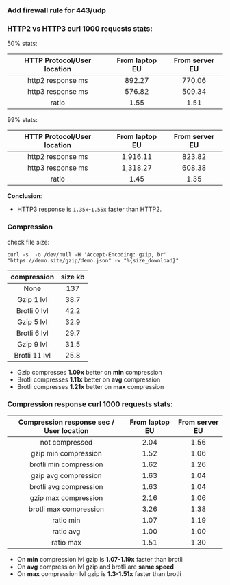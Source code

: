 ### **Add firewall rule for 443/udp**

### HTTP2 vs HTTP3 curl 1000 requests stats:

50% stats:

**HTTP Protocol/User location**|**From laptop EU**|**From server EU**
:-----:|:-----:|:-----:
http2 response ms|892.27|770.06
http3 response ms|576.82|509.34
ratio|1.55|1.51

99% stats:

**HTTP Protocol/User location**|**From laptop EU**|**From server EU**
:-----:|:-----:|:-----:
http2 response ms|1,916.11|823.82
http3 response ms|1,318.27|608.38
ratio|1.45|1.35

**Conclusion**: 
- HTTP3 response is `1.35x`-`1.55x` faster than HTTP2.

### Compression

check file size:

`curl -s  -o /dev/null -H 'Accept-Encoding: gzip, br' "https://demo.site/gzip/demo.json" -w "%{size_download}"`

compression|size kb
:-----:|:-----:
None|137
Gzip 1 lvl|38.7
Brotli 0 lvl|42.2
Gzip 5 lvl|32.9
Brotli 6 lvl|29.7
Gzip 9 lvl|31.5
Brotli 11 lvl|25.8

- Gzip compresses **1.09x** better on **min** compression
- Brotli compresses **1.11x** better on **avg** compression
- Brotli compresses **1.21x** better on **max** compression

### Compression response curl 1000 requests stats:


Compression response sec / User location|From laptop EU|From server EU
:-----:|:-----:|:-----:
not compressed|	2.04|	1.56
gzip min compression| 	1.52|	1.06
brotli min compression| 	1.62|	1.26
gzip avg compression| 	1.63|	1.04
brotli avg compression| 	1.63|	1.04
gzip max compression| 	2.16|	1.06
brotli max compression| 	3.26|	1.38
ratio min|	1.07|	1.19
ratio avg|	1.00|	1.00
ratio max|	1.51|	1.30


- On **min** compression lvl gzip is **1.07-1.19x** faster than brotli
- On **avg** compression lvl gzip and brotli are **same speed**
- On **max** compression lvl gzip is **1.3-1.51x** faster than brotli